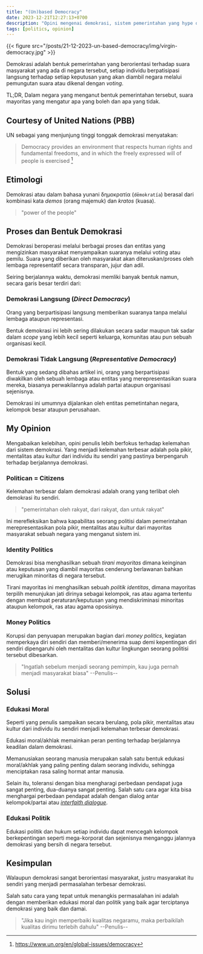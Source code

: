 ```yaml
---
title: "(Un)based Democracy"
date: 2023-12-21T12:27:13+0700
description: "Opini mengenai demokrasi, sistem pemerintahan yang hype di abad 20 dan alasan kenapa demokrasi tidak bisa berjalan dengan baik."
tags: [politics, opinion]
---
```


{{< figure src="/posts/21-12-2023-un-based-democracy/img/virgin-democracy.jpg" >}}

Demokrasi adalah bentuk pemerintahan yang berorientasi terhadap suara masyarakat yang ada di negara tersebut, setiap individu berpatisipasi langsung terhadap setiap keputusan yang akan diambil negara melalui pemungutan suara atau dikenal dengan *voting*.

TL;DR, Dalam negara yang menganut bentuk pemerintahan tersebut, suara mayoritas yang mengatur apa yang boleh dan apa yang tidak.

## Courtesy of United Nations (PBB)

UN sebagai yang menjunjung tinggi tonggak demokrasi menyatakan:

> Democracy provides an environment that respects human rights and fundamental freedoms, and in which the freely expressed will of people is exercised [^1]

[^1]: https://www.un.org/en/global-issues/democracy

## Etimologi

Demokrasi atau dalam bahasa yunani δημοκρατία (`dēmokratía`) berasal dari kombinasi kata *demos* (orang majemuk) dan *kratos* (kuasa).

> "power of the people"

## Proses dan Bentuk Demokrasi

Demokrasi beroperasi melalui berbagai proses dan entitas yang mengizinkan masyarakat menyampaikan suaranya melalui voting atau pemilu. Suara yang diberikan oleh masyarakat akan diteruskan/proses oleh lembaga representatif secara transparan, jujur dan adil.

Seiring berjalannya waktu, demokrasi memliki banyak bentuk namun, secara garis besar terdiri dari:

### Demokrasi Langsung (*Direct Democracy*)

Orang yang berpartisipasi langsung memberikan suaranya tanpa melalui lembaga ataupun representasi.

Bentuk demokrasi ini lebih sering dilakukan secara sadar maupun tak sadar dalam *scope* yang lebih kecil seperti keluarga, komunitas atau pun sebuah organisasi kecil.

### Demokrasi Tidak Langsung (*Representative Democracy*)

Bentuk yang sedang dibahas artikel ini, orang yang berpartisipasi diwakilkan oleh sebuah lembaga atau entitas yang merepresentasikan suara mereka, biasanya perwakilannya adalah partai ataupun organisasi sejenisnya.

Demokrasi ini umumnya dijalankan oleh entitas pemetintahan negara, kelompok besar ataupun perusahaan.

## My Opinion

Mengabaikan kelebihan, opini penulis lebih berfokus terhadap kelemahan dari sistem demokrasi. Yang menjadi kelemahan terbesar adalah pola pikir, mentalitas atau kultur dari individu itu sendiri yang pastinya berpengaruh terhadap berjalannya demokrasi.

### Politican = Citizens

Kelemahan terbesar dalam demokrasi adalah orang yang terlibat oleh demokrasi itu sendiri.

> "pemerintahan oleh rakyat, dari rakyat, dan untuk rakyat"

Ini merefleksikan bahwa kapabilitas seorang politisi dalam pemerintahan merepresentasikan pola pikir, mentalitas atau kultur dari mayoritas masyarakat sebuah negara yang menganut sistem ini.

### Identity Politics

Demokrasi bisa menghasilkan sebuah *tirani mayoritas* dimana keinginan atau keputusan yang diambil mayoritas cenderung berlawanan bahkan merugikan minoritas di negara tersebut.

Tirani mayoritas ini menghasilkan sebuah *politik identitas*, dimana mayoritas terpilih menunjukan jati dirinya sebagai kelompok, ras atau agama tertentu dengan membuat peraturan/keputusan yang mendiskriminasi minoritas ataupun kelompok, ras atau agama oposisinya.

### Money Politics

Korupsi dan penyuapan merupakan bagian dari *money politics*, kegiatan memperkaya diri sendiri dan memberi/menerima suap demi kepentingan diri sendiri dipengaruhi oleh mentalitas dan kultur lingkungan seorang politisi tersebut dibesarkan.

> "Ingatlah sebelum menjadi seorang pemimpin, kau juga pernah menjadi masyarakat biasa" --Penulis--

## Solusi

### Edukasi Moral

Seperti yang penulis sampaikan secara berulang, pola pikir, mentalitas atau kultur dari individu itu sendiri menjadi kelemahan terbesar demokrasi.

Edukasi moral/akhlak memainkan peran penting terhadap berjalannya keadilan dalam demokrasi.

Memanusiakan seorang manusia merupakan salah satu bentuk edukasi moral/akhlak yang paling penting dalam seorang individu, sehingga menciptakan rasa saling hormat antar manusia.

Selain itu, toleransi dengan bisa mengharagi perbedaan pendapat juga sangat penting, dua-duanya sangat penting. Salah satu cara agar kita bisa menghargai perbedaan pendapat adalah dengan dialog antar kelompok/partai atau [*interfaith dialogue*](https://en.wikipedia.org/wiki/Interfaith_dialogue).

### Edukasi Politik

Edukasi politik dan hukum setiap individu dapat mencegah kelompok berkepentingan seperti mega-korporat dan sejenisnya menganggu jalannya demokrasi yang bersih di negara tersebut.

## Kesimpulan

Walaupun demokrasi sangat berorientasi masyarakat, justru masyarakat itu sendiri yang menjadi permasalahan terbesar demokrasi.

Salah satu cara yang tepat untuk menangkis permasalahan ini adalah dengan memberikan edukasi moral dan politik yang baik agar terciptanya demokrasi yang baik dan damai.

> "Jika kau ingin memperbaiki kualitas negaramu, maka perbaikilah kualitas dirimu terlebih dahulu" --Penulis--